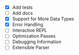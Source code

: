 - [x] Add tests
- [ ] Add docs
- [x] Support for More Data Types
- [x] Error Handling
- [ ] Interactive REPL
- [ ] Optimization Passes
- [ ] Debugging Information
- [ ] Extensible Parser
